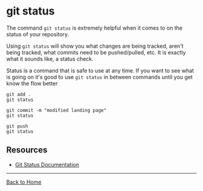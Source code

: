 # git status

The command `git status` is extremely helpful when it comes to on the status of your repository.

Using `git status` will show you what changes are being tracked, aren't being tracked, what commits need to be pushed/pulled, etc.
It is exactly what it sounds like, a status check.

Status is a command that is safe to use at any time.
If you want to see what is going on it's good to use `git status` in between commands until you get know the flow better
```
git add .
git status

git commit -m "modified landing page"
git status

git push
git status
```

## Resources
- [Git Status Documentation](https://git-scm.com/docs/git-status)
---

[Back to Home](../README.md)
